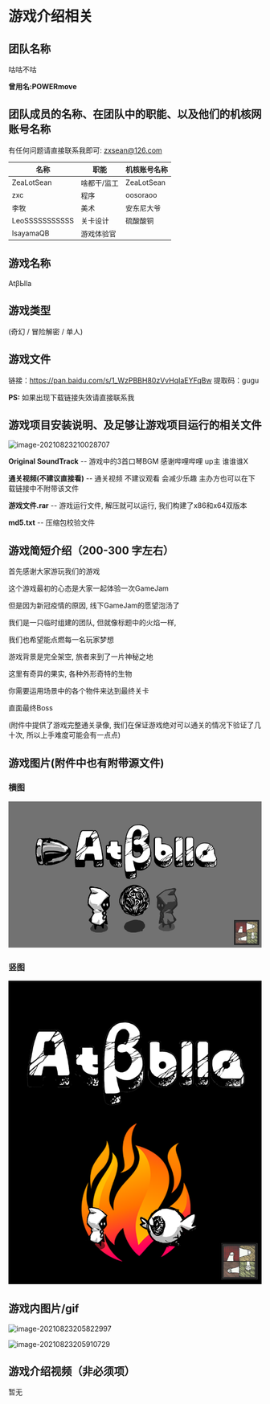 # 游戏介绍相关

## 团队名称

咕咕不咕 

**曾用名:POWERmove**

## 团队成员的名称、在团队中的职能、以及他们的机核网账号名称

有任何问题请直接联系我即可: zxsean@126.com

| 名称           | 职能        | 机核账号名称 |
| -------------- | ----------- | ------------ |
| ZeaLotSean     | 啥都干/监工 | ZeaLotSean   |
| zxc            | 程序        | oosoraoo     |
| 李牧           | 美术        | 安东尼大爷   |
| LeoSSSSSSSSSSS | 关卡设计    | 硫酸酸铜     |
| IsayamaQB      | 游戏体验官  |              |

## 游戏名称

AtβЫla

## 游戏类型

(奇幻 / 冒险解密 / 单人)

## 游戏文件

链接：https://pan.baidu.com/s/1_WzPBBH80zVvHqIaEYFqBw 
提取码：gugu



**PS:** 如果出现下载链接失效请直接联系我



## 游戏项目安装说明、及足够让游戏项目运行的相关文件

![image-20210823210028707](C:\Users\zxsea\Desktop\game-jam-demo\提交文件\介绍.assets\image-20210823210028707-16297236301323.png)

**Original SoundTrack** -- 游戏中的3首口琴BGM 感谢哔哩哔哩 up主 谁谁谁X

**通关视频(不建议直接看)** -- 通关视频 不建议观看 会减少乐趣 主办方也可以在下载链接中不附带该文件

**游戏文件.rar** -- 游戏运行文件, 解压就可以运行, 我们构建了x86和x64双版本

**md5.txt** -- 压缩包校验文件



## 游戏简短介绍（200-300 字左右）

首先感谢大家游玩我们的游戏

这个游戏最初的心态是大家一起体验一次GameJam

但是因为新冠疫情的原因, 线下GameJam的愿望泡汤了

我们是一只临时组建的团队, 但就像标题中的火焰一样, 

我们也希望能点燃每一名玩家梦想



游戏背景是完全架空, 旅者来到了一片神秘之地

这里有奇异的果实, 各种外形奇特的生物

你需要运用场景中的各个物件来达到最终关卡

直面最终Boss



(附件中提供了游戏完整通关录像, 我们在保证游戏绝对可以通关的情况下验证了几十次, 所以上手难度可能会有一点点)



## 游戏图片(附件中也有附带源文件) 

### 横图

![](介绍.assets/横屏.png)

### 竖图

![](介绍.assets/竖屏.png)

## 游戏内图片/gif

![image-20210823205822997](C:\Users\zxsea\Desktop\game-jam-demo\提交文件\介绍.assets\image-20210823205822997-16297235055391.png)

![image-20210823205910729](C:\Users\zxsea\Desktop\game-jam-demo\提交文件\介绍.assets\image-20210823205910729-16297235519532.png)

## 游戏介绍视频（非必须项）

暂无